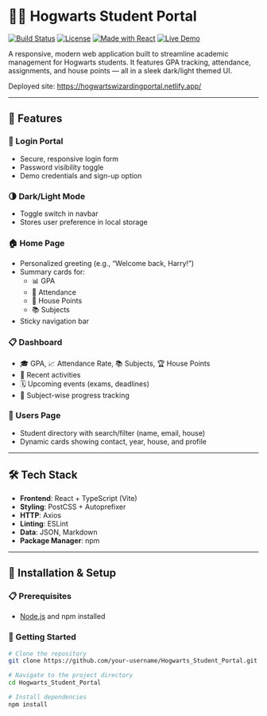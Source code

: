 # 🧙‍♂️ Hogwarts Student Portal

[![Build Status](https://img.shields.io/badge/build-passing-brightgreen)](https://github.com/devanshi14malhotra/Hogwarts_Student_Portal)
[![License](https://img.shields.io/badge/license-MIT-blue.svg)](./LICENSE)
[![Made with React](https://img.shields.io/badge/made%20with-React-blue)](https://reactjs.org/)
[![Live Demo](https://img.shields.io/badge/demo-online-green)](https://your-demo-link.com)

A responsive, modern web application built to streamline academic management for Hogwarts students. It features GPA tracking, attendance, assignments, and house points — all in a sleek dark/light themed UI.

Deployed site: https://hogwartswizardingportal.netlify.app/

---

## 🌟 Features

### 🔐 Login Portal
- Secure, responsive login form
- Password visibility toggle
- Demo credentials and sign-up option

### 🌗 Dark/Light Mode
- Toggle switch in navbar
- Stores user preference in local storage

### 🏠 Home Page
- Personalized greeting (e.g., “Welcome back, Harry!”)
- Summary cards for:
  - 📊 GPA  
  - 📅 Attendance  
  - 🧱 House Points  
  - 📚 Subjects  
- Sticky navigation bar

### 📋 Dashboard
- 🎓 GPA, 📈 Attendance Rate, 📚 Subjects, 🏆 House Points
- 📌 Recent activities
- 🗓 Upcoming events (exams, deadlines)
- 🧠 Subject-wise progress tracking

### 👥 Users Page
- Student directory with search/filter (name, email, house)
- Dynamic cards showing contact, year, house, and profile

---

## 🛠 Tech Stack

- **Frontend**: React + TypeScript (Vite)
- **Styling**: PostCSS + Autoprefixer
- **HTTP**: Axios
- **Linting**: ESLint
- **Data**: JSON, Markdown
- **Package Manager**: npm

---

## 🚀 Installation & Setup

### 📋 Prerequisites

- [Node.js](https://nodejs.org/) and npm installed

### 🔧 Getting Started

```bash
# Clone the repository
git clone https://github.com/your-username/Hogwarts_Student_Portal.git

# Navigate to the project directory
cd Hogwarts_Student_Portal

# Install dependencies
npm install


